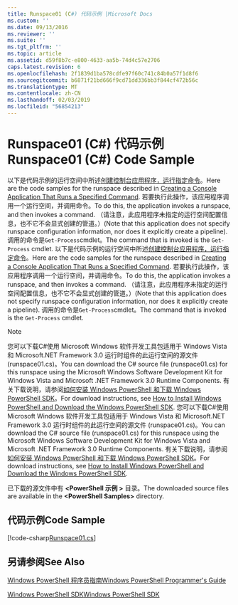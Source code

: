 ```yaml
---
title: Runspace01 (C#) 代码示例 |Microsoft Docs
ms.custom: ''
ms.date: 09/13/2016
ms.reviewer: ''
ms.suite: ''
ms.tgt_pltfrm: ''
ms.topic: article
ms.assetid: d59f8b7c-e800-4633-aa5b-74d4c57e2706
caps.latest.revision: 6
ms.openlocfilehash: 2f1839d1ba578cdfe97f60c741c84b0a57f1d8f6
ms.sourcegitcommit: b6871f21bd666f9cd71dd336bb3f844cf472b56c
ms.translationtype: MT
ms.contentlocale: zh-CN
ms.lasthandoff: 02/03/2019
ms.locfileid: "56854213"
---
```

# <a name="runspace01-c-code-sample"></a><span data-ttu-id="42a79-102">Runspace01 (C#) 代码示例</span><span class="sxs-lookup"><span data-stu-id="42a79-102">Runspace01 (C#) Code Sample</span></span>

<span data-ttu-id="42a79-103">以下是代码示例的运行空间中所述[创建控制台应用程序，运行指定命令](http://msdn.microsoft.com/en-us/793a6570-a072-4799-840b-172f28ce620e)。</span><span class="sxs-lookup"><span data-stu-id="42a79-103">Here are the code samples for the runspace described in [Creating a Console Application That Runs a Specified Command](http://msdn.microsoft.com/en-us/793a6570-a072-4799-840b-172f28ce620e).</span></span> <span data-ttu-id="42a79-104">若要执行此操作，该应用程序调用一个运行空间，并调用命令。</span><span class="sxs-lookup"><span data-stu-id="42a79-104">To do this, the application invokes a runspace, and then invokes a command.</span></span> <span data-ttu-id="42a79-105">（请注意，此应用程序未指定的运行空间配置信息，也不它不会显式创建的管道。）</span><span class="sxs-lookup"><span data-stu-id="42a79-105">(Note that this application does not specify runspace configuration information, nor does it explicitly create a pipeline).</span></span> <span data-ttu-id="42a79-106">调用的命令是`Get-Process`cmdlet。</span><span class="sxs-lookup"><span data-stu-id="42a79-106">The command that is invoked is the `Get-Process` cmdlet.</span></span>
<span data-ttu-id="42a79-107">以下是代码示例的运行空间中所述[创建控制台应用程序，运行指定命令](http://msdn.microsoft.com/en-us/793a6570-a072-4799-840b-172f28ce620e)。</span><span class="sxs-lookup"><span data-stu-id="42a79-107">Here are the code samples for the runspace described in [Creating a Console Application That Runs a Specified Command](http://msdn.microsoft.com/en-us/793a6570-a072-4799-840b-172f28ce620e).</span></span> <span data-ttu-id="42a79-108">若要执行此操作，该应用程序调用一个运行空间，并调用命令。</span><span class="sxs-lookup"><span data-stu-id="42a79-108">To do this, the application invokes a runspace, and then invokes a command.</span></span> <span data-ttu-id="42a79-109">（请注意，此应用程序未指定的运行空间配置信息，也不它不会显式创建的管道。）</span><span class="sxs-lookup"><span data-stu-id="42a79-109">(Note that this application does not specify runspace configuration information, nor does it explicitly create a pipeline).</span></span> <span data-ttu-id="42a79-110">调用的命令是`Get-Process`cmdlet。</span><span class="sxs-lookup"><span data-stu-id="42a79-110">The command that is invoked is the `Get-Process` cmdlet.</span></span>

> [!NOTE]
> <span data-ttu-id="42a79-111">您可以下载C#使用 Microsoft Windows 软件开发工具包适用于 Windows Vista 和 Microsoft.NET Framework 3.0 运行时组件的此运行空间的源文件 (runspace01.cs)。</span><span class="sxs-lookup"><span data-stu-id="42a79-111">You can download the C# source file (runspace01.cs) for this runspace using the Microsoft Windows Software Development Kit for Windows Vista and Microsoft .NET Framework 3.0 Runtime Components.</span></span> <span data-ttu-id="42a79-112">有关下载说明，请参阅[如何安装 Windows PowerShell 和下载 Windows PowerShell SDK](/powershell/developer/installing-the-windows-powershell-sdk)。</span><span class="sxs-lookup"><span data-stu-id="42a79-112">For download instructions, see [How to Install Windows PowerShell and Download the Windows PowerShell SDK](/powershell/developer/installing-the-windows-powershell-sdk).</span></span>
> <span data-ttu-id="42a79-113">您可以下载C#使用 Microsoft Windows 软件开发工具包适用于 Windows Vista 和 Microsoft.NET Framework 3.0 运行时组件的此运行空间的源文件 (runspace01.cs)。</span><span class="sxs-lookup"><span data-stu-id="42a79-113">You can download the C# source file (runspace01.cs) for this runspace using the Microsoft Windows Software Development Kit for Windows Vista and Microsoft .NET Framework 3.0 Runtime Components.</span></span> <span data-ttu-id="42a79-114">有关下载说明，请参阅[如何安装 Windows PowerShell 和下载 Windows PowerShell SDK](/powershell/developer/installing-the-windows-powershell-sdk)。</span><span class="sxs-lookup"><span data-stu-id="42a79-114">For download instructions, see [How to Install Windows PowerShell and Download the Windows PowerShell SDK](/powershell/developer/installing-the-windows-powershell-sdk).</span></span>
>
> <span data-ttu-id="42a79-115">已下载的源文件中有 **\<PowerShell 示例 >** 目录。</span><span class="sxs-lookup"><span data-stu-id="42a79-115">The downloaded source files are available in the **\<PowerShell Samples>** directory.</span></span>

## <a name="code-sample"></a><span data-ttu-id="42a79-116">代码示例</span><span class="sxs-lookup"><span data-stu-id="42a79-116">Code Sample</span></span>

[!code-csharp[Runspace01.cs](../../powershell-sdk-samples/SDK-2.0/csharp/Runspace01/Runspace01.cs#L11-L62 "Runspace01.cs")]

## <a name="see-also"></a><span data-ttu-id="42a79-117">另请参阅</span><span class="sxs-lookup"><span data-stu-id="42a79-117">See Also</span></span>

[<span data-ttu-id="42a79-118">Windows PowerShell 程序员指南</span><span class="sxs-lookup"><span data-stu-id="42a79-118">Windows PowerShell Programmer's Guide</span></span>](./windows-powershell-programmer-s-guide.md)

[<span data-ttu-id="42a79-119">Windows PowerShell SDK</span><span class="sxs-lookup"><span data-stu-id="42a79-119">Windows PowerShell SDK</span></span>](../windows-powershell-reference.md)